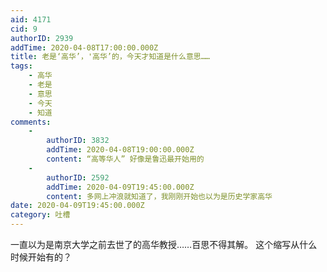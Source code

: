 ```yaml
---
aid: 4171
cid: 9
authorID: 2939
addTime: 2020-04-08T17:00:00.000Z
title: 老是‘高华’，'高华’的，今天才知道是什么意思……
tags:
    - 高华
    - 老是
    - 意思
    - 今天
    - 知道
comments:
    -
        authorID: 3832
        addTime: 2020-04-08T19:00:00.000Z
        content: “高等华人” 好像是鲁迅最开始用的
    -
        authorID: 2592
        addTime: 2020-04-09T19:45:00.000Z
        content: 多网上冲浪就知道了，我刚刚开始也以为是历史学家高华
date: 2020-04-09T19:45:00.000Z
category: 吐槽
---
```


一直以为是南京大学之前去世了的高华教授……百思不得其解。 这个缩写从什么时候开始有的？
